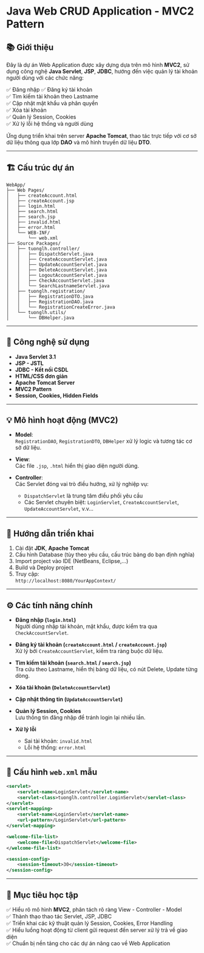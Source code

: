 
# Java Web CRUD Application - MVC2 Pattern

## 📚 Giới thiệu

Đây là dự án Web Application được xây dựng dựa trên mô hình **MVC2**, sử dụng công nghệ **Java Servlet**, **JSP**, **JDBC**, hướng đến việc quản lý tài khoản người dùng với các chức năng:

✅ Đăng nhập 
✅ Đăng ký tài khoản  
✅ Tìm kiếm tài khoản theo Lastname  
✅ Cập nhật mật khẩu và phân quyền  
✅ Xóa tài khoản  
✅ Quản lý Session, Cookies  
✅ Xử lý lỗi hệ thống và người dùng  

Ứng dụng triển khai trên server **Apache Tomcat**, thao tác trực tiếp với cơ sở dữ liệu thông qua lớp **DAO** và mô hình truyền dữ liệu **DTO**.

---

## 🏗️ Cấu trúc dự án

```
WebApp/
├── Web Pages/
│   ├── createAccount.html
│   ├── createAccount.jsp
│   ├── login.html
│   ├── search.html
│   ├── search.jsp
│   ├── invalid.html
│   ├── error.html
│   └── WEB-INF/
│       └── web.xml
├── Source Packages/
│   ├── tuonglh.controller/
│   │   ├── DispatchServlet.java
│   │   ├── CreateAccountServlet.java
│   │   ├── UpdateAccountServlet.java
│   │   ├── DeleteAccountServlet.java
│   │   ├── LogoutAccountServlet.java
│   │   ├── CheckAccountServlet.java
│   │   └── SearchLastnameServlet.java
│   ├── tuonglh.registration/
│   │   ├── RegistrationDTO.java
│   │   ├── RegistrationDAO.java
│   │   └── RegistrationCreateError.java
│   └── tuonglh.utils/
│       └── DBHelper.java
```

---

## 🔧 Công nghệ sử dụng

- **Java Servlet 3.1**
- **JSP - JSTL**
- **JDBC - Kết nối CSDL**
- **HTML/CSS đơn giản**
- **Apache Tomcat Server**
- **MVC2 Pattern**
- **Session, Cookies, Hidden Fields**

---

## 💡 Mô hình hoạt động (MVC2)

- **Model**:  
  `RegistrationDAO`, `RegistrationDTO`, `DBHelper` xử lý logic và tương tác cơ sở dữ liệu.

- **View**:  
  Các file `.jsp`, `.html` hiển thị giao diện người dùng.

- **Controller**:  
  Các Servlet đóng vai trò điều hướng, xử lý nghiệp vụ:
  - `DispatchServlet` là trung tâm điều phối yêu cầu
  - Các Servlet chuyên biệt: `LoginServlet`, `CreateAccountServlet`, `UpdateAccountServlet`, v.v...

---

## 🚀 Hướng dẫn triển khai

1. Cài đặt **JDK**, **Apache Tomcat**
2. Cấu hình Database (tùy theo yêu cầu, cấu trúc bảng do bạn định nghĩa)
3. Import project vào IDE (NetBeans, Eclipse,...)
4. Build và Deploy project
5. Truy cập:  
   `http://localhost:8080/YourAppContext/`

---

## ⚙️ Các tính năng chính

- **Đăng nhập (`login.html`)**  
  Người dùng nhập tài khoản, mật khẩu, được kiểm tra qua `CheckAccountServlet`.

- **Đăng ký tài khoản (`createAccount.html` / `createAccount.jsp`)**  
  Xử lý bởi `CreateAccountServlet`, kiểm tra ràng buộc dữ liệu.

- **Tìm kiếm tài khoản (`search.html` / `search.jsp`)**  
  Tra cứu theo Lastname, hiển thị bảng dữ liệu, có nút Delete, Update từng dòng.

- **Xóa tài khoản (`DeleteAccountServlet`)**

- **Cập nhật thông tin (`UpdateAccountServlet`)**

- **Quản lý Session, Cookies**  
  Lưu thông tin đăng nhập để tránh login lại nhiều lần.

- **Xử lý lỗi**  
  - Sai tài khoản: `invalid.html`  
  - Lỗi hệ thống: `error.html`  

---

## 📁 Cấu hình `web.xml` mẫu

```xml
<servlet>
    <servlet-name>LoginServlet</servlet-name>
    <servlet-class>tuonglh.controller.LoginServlet</servlet-class>
</servlet>
<servlet-mapping>
    <servlet-name>LoginServlet</servlet-name>
    <url-pattern>/LoginServlet</url-pattern>
</servlet-mapping>

<welcome-file-list>
    <welcome-file>DispatchServlet</welcome-file>
</welcome-file-list>

<session-config>
    <session-timeout>30</session-timeout>
</session-config>
```

---

## 🎯 Mục tiêu học tập

✅ Hiểu rõ mô hình **MVC2**, phân tách rõ ràng View - Controller - Model  
✅ Thành thạo thao tác Servlet, JSP, JDBC  
✅ Triển khai các kỹ thuật quản lý Session, Cookies, Error Handling  
✅ Hiểu luồng hoạt động từ client gửi request đến server xử lý trả về giao diện  
✅ Chuẩn bị nền tảng cho các dự án nâng cao về Web Application  
